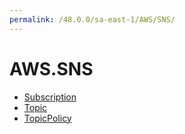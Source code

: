 ```yaml
---
permalink: /48.0.0/sa-east-1/AWS/SNS/
---
```


# AWS.SNS



* [Subscription](Subscription.md)
* [Topic](Topic.md)
* [TopicPolicy](TopicPolicy.md)